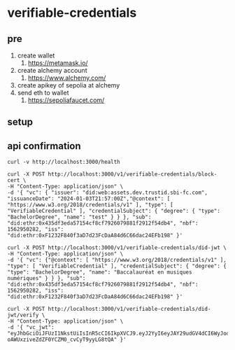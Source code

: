 # verifiable-credentials

## pre
1. create wallet
   1. https://metamask.io/
2. create alchemy account
   1. https://www.alchemy.com/ 
2. create apikey of sepolia at alchemy
2. send eth to wallet
   1. https://sepoliafaucet.com/

## setup

## api confirmation

```shell
curl -v http://localhost:3000/health
```

```shell
curl -X POST http://localhost:3000/v1/verifiable-credentials/block-cert \
-H "Content-Type: application/json" \
-d '{ "vc": { "issuer": "did:web:assets.dev.trustid.sbi-fc.com", "issuanceDate": "2024-01-03T21:57:00Z","@context": [ "https://www.w3.org/2018/credentials/v1" ], "type": [ "VerifiableCredential" ], "credentialSubject": { "degree": { "type": "BachelorDegree", "name": "test" } } }, "sub": "did:ethr:0x435df3eda57154cf8cf7926079881f2912f54db4", "nbf": 1562950282, "iss": "did:ethr:0xF1232F840f3aD7d23FcDaA84d6C66dac24EFb198" }'
```

```shell
curl -X POST http://localhost:3000/v1/verifiable-credentials/did-jwt \
-H "Content-Type: application/json" \
-d '{ "vc": {"@context": [ "https://www.w3.org/2018/credentials/v1" ], "type": [ "VerifiableCredential" ], "credentialSubject": { "degree": { "type": "BachelorDegree", "name": "Baccalauréat en musiques numériques" } } }, "sub": "did:ethr:0x435df3eda57154cf8cf7926079881f2912f54db4", "nbf": 1562950282, "iss": "did:ethr:0xF1232F840f3aD7d23FcDaA84d6C66dac24EFb198" }'
```

```shell
curl -X POST http://localhost:3000/v1/verifiable-credentials/did-jwt/verify \
-H "Content-Type: application/json" \
-d '{ "vc_jwt": "eyJhbGciOiJFUzI1NkstUiIsInR5cCI6IkpXVCJ9.eyJ2YyI6eyJAY29udGV4dCI6WyJodHRwczovL3d3dy53My5vcmcvMjAxOC9jcmVkZW50aWFscy92MSJdLCJ0eXBlIjpbIlZlcmlmaWFibGVDcmVkZW50aWFsIl0sImNyZWRlbnRpYWxTdWJqZWN0Ijp7ImRlZ3JlZSI6eyJ0eXBlIjoiQmFjaGVsb3JEZWdyZWUiLCJuYW1lIjoiQmFjY2FsYXVyw6lhdCBlbiBtdXNpcXVlcyBudW3DqXJpcXVlcyJ9fX0sImlzcyI6ImRpZDpldGhyOjB4RjEyMzJGODQwZjNhRDdkMjNGY0RhQTg0ZDZDNjZkYWMyNEVGYjE5OCJ9.XwVFF4VD1YDAtRXbF6BpJYG1bG95fjIWy2R8dGs1CxcbNmIbKwFT-oAWUxziveZdZF0YCZM0_cvCyT9yyLG8tQA" }'
```
